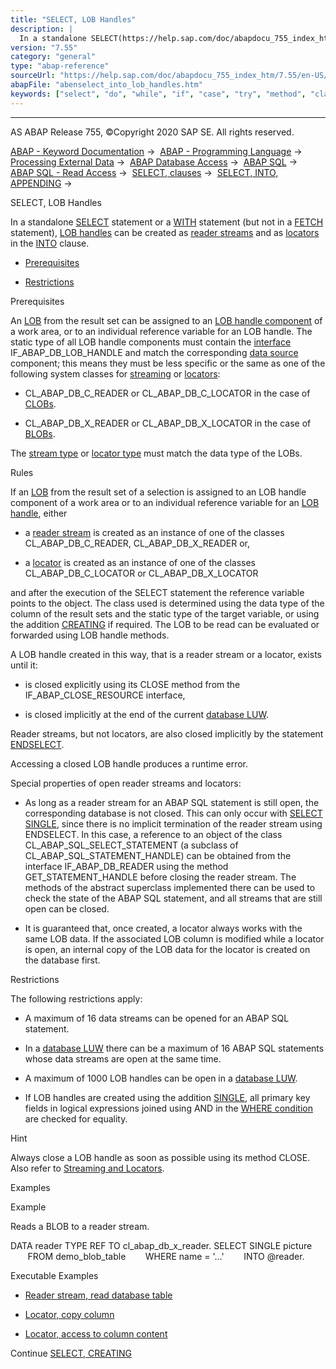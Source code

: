 ```yaml
---
title: "SELECT, LOB Handles"
description: |
  In a standalone SELECT(https://help.sap.com/doc/abapdocu_755_index_htm/7.55/en-US/abapselect.htm) statement or a WITH(https://help.sap.com/doc/abapdocu_755_index_htm/7.55/en-US/abapwith.htm) statement (but not in a FETCH(https://help.sap.com/doc/abapdocu_755_index_htm/7.55/en-US/abapfetch.htm)
version: "7.55"
category: "general"
type: "abap-reference"
sourceUrl: "https://help.sap.com/doc/abapdocu_755_index_htm/7.55/en-US/abenselect_into_lob_handles.htm"
abapFile: "abenselect_into_lob_handles.htm"
keywords: ["select", "do", "while", "if", "case", "try", "method", "class", "data", "abenselect", "into", "lob", "handles"]
---
```


* * *

AS ABAP Release 755, ©Copyright 2020 SAP SE. All rights reserved.

[ABAP - Keyword Documentation](https://help.sap.com/doc/abapdocu_755_index_htm/7.55/en-US/abenabap.htm) →  [ABAP - Programming Language](https://help.sap.com/doc/abapdocu_755_index_htm/7.55/en-US/abenabap_reference.htm) →  [Processing External Data](https://help.sap.com/doc/abapdocu_755_index_htm/7.55/en-US/abenabap_language_external_data.htm) →  [ABAP Database Access](https://help.sap.com/doc/abapdocu_755_index_htm/7.55/en-US/abenabap_sql.htm) →  [ABAP SQL](https://help.sap.com/doc/abapdocu_755_index_htm/7.55/en-US/abenopensql.htm) →  [ABAP SQL - Read Access](https://help.sap.com/doc/abapdocu_755_index_htm/7.55/en-US/abenopen_sql_reading.htm) →  [SELECT, clauses](https://help.sap.com/doc/abapdocu_755_index_htm/7.55/en-US/abenselect_clauses.htm) →  [SELECT, INTO, APPENDING](https://help.sap.com/doc/abapdocu_755_index_htm/7.55/en-US/abapinto_clause.htm) → 

SELECT, LOB Handles

In a standalone [SELECT](https://help.sap.com/doc/abapdocu_755_index_htm/7.55/en-US/abapselect.htm) statement or a [WITH](https://help.sap.com/doc/abapdocu_755_index_htm/7.55/en-US/abapwith.htm) statement (but not in a [FETCH](https://help.sap.com/doc/abapdocu_755_index_htm/7.55/en-US/abapfetch.htm) statement), [LOB handles](https://help.sap.com/doc/abapdocu_755_index_htm/7.55/en-US/abenlob_handle_glosry.htm "Glossary Entry") can be created as [reader streams](https://help.sap.com/doc/abapdocu_755_index_htm/7.55/en-US/abenreader_stream_glosry.htm "Glossary Entry") and as [locators](https://help.sap.com/doc/abapdocu_755_index_htm/7.55/en-US/abenlocator_glosry.htm "Glossary Entry") in the [INTO](https://help.sap.com/doc/abapdocu_755_index_htm/7.55/en-US/abapinto_clause.htm) clause.

-   [Prerequisites](#abenselect-into-lob-handles-1--------rules---@ITOC@@ABENSELECT_INTO_LOB_HANDLES_2)

-   [Restrictions](#abenselect-into-lob-handles-3--------examples---@ITOC@@ABENSELECT_INTO_LOB_HANDLES_4)

Prerequisites

An [LOB](https://help.sap.com/doc/abapdocu_755_index_htm/7.55/en-US/abenlob_glosry.htm "Glossary Entry") from the result set can be assigned to an [LOB handle component](https://help.sap.com/doc/abapdocu_755_index_htm/7.55/en-US/abenlob_handle_component_glosry.htm "Glossary Entry") of a work area, or to an individual reference variable for an LOB handle. The static type of all LOB handle components must contain the [interface](https://help.sap.com/doc/abapdocu_755_index_htm/7.55/en-US/abenoo_intf_glosry.htm "Glossary Entry") IF\_ABAP\_DB\_LOB\_HANDLE and match the corresponding [data source](https://help.sap.com/doc/abapdocu_755_index_htm/7.55/en-US/abapselect_data_source.htm) component; this means they must be less specific or the same as one of the following system classes for [streaming](https://help.sap.com/doc/abapdocu_755_index_htm/7.55/en-US/abenopen_sql_streaming.htm) or [locators](https://help.sap.com/doc/abapdocu_755_index_htm/7.55/en-US/abenlocators.htm):

-   CL\_ABAP\_DB\_C\_READER or CL\_ABAP\_DB\_C\_LOCATOR in the case of [CLOBs](https://help.sap.com/doc/abapdocu_755_index_htm/7.55/en-US/abenclob_glosry.htm "Glossary Entry").

-   CL\_ABAP\_DB\_X\_READER or CL\_ABAP\_DB\_X\_LOCATOR in the case of [BLOBs](https://help.sap.com/doc/abapdocu_755_index_htm/7.55/en-US/abenblob_glosry.htm "Glossary Entry").

The [stream type](https://help.sap.com/doc/abapdocu_755_index_htm/7.55/en-US/abenstream_type_glosry.htm "Glossary Entry") or [locator type](https://help.sap.com/doc/abapdocu_755_index_htm/7.55/en-US/abenlocator_type_glosry.htm "Glossary Entry") must match the data type of the LOBs.

Rules

If an [LOB](https://help.sap.com/doc/abapdocu_755_index_htm/7.55/en-US/abenlob_glosry.htm "Glossary Entry") from the result set of a selection is assigned to an LOB handle component of a work area or to an individual reference variable for an [LOB handle](https://help.sap.com/doc/abapdocu_755_index_htm/7.55/en-US/abenlob_handle_glosry.htm "Glossary Entry"), either

-   a [reader stream](https://help.sap.com/doc/abapdocu_755_index_htm/7.55/en-US/abenreader_stream_glosry.htm "Glossary Entry") is created as an instance of one of the classes CL\_ABAP\_DB\_C\_READER, CL\_ABAP\_DB\_X\_READER or,

-   a [locator](https://help.sap.com/doc/abapdocu_755_index_htm/7.55/en-US/abenlocator_glosry.htm "Glossary Entry") is created as an instance of one of the classes CL\_ABAP\_DB\_C\_LOCATOR or CL\_ABAP\_DB\_X\_LOCATOR

and after the execution of the SELECT statement the reference variable points to the object. The class used is determined using the data type of the column of the result sets and the static type of the target variable, or using the addition [CREATING](https://help.sap.com/doc/abapdocu_755_index_htm/7.55/en-US/abapselect_creating.htm) if required. The LOB to be read can be evaluated or forwarded using LOB handle methods.

A LOB handle created in this way, that is a reader stream or a locator, exists until it:

-   is closed explicitly using its CLOSE method from the IF\_ABAP\_CLOSE\_RESOURCE interface,

-   is closed implicitly at the end of the current [database LUW](https://help.sap.com/doc/abapdocu_755_index_htm/7.55/en-US/abendatabase_luw_glosry.htm "Glossary Entry").

Reader streams, but not locators, are also closed implicitly by the statement [ENDSELECT](https://help.sap.com/doc/abapdocu_755_index_htm/7.55/en-US/abapendselect.htm).

Accessing a closed LOB handle produces a runtime error.

Special properties of open reader streams and locators:

-   As long as a reader stream for an ABAP SQL statement is still open, the corresponding database is not closed. This can only occur with [SELECT SINGLE](https://help.sap.com/doc/abapdocu_755_index_htm/7.55/en-US/abapselect_single.htm), since there is no implicit termination of the reader stream using ENDSELECT. In this case, a reference to an object of the class CL\_ABAP\_SQL\_SELECT\_STATEMENT (a subclass of CL\_ABAP\_SQL\_STATEMENT\_HANDLE) can be obtained from the interface IF\_ABAP\_DB\_READER using the method GET\_STATEMENT\_HANDLE before closing the reader stream. The methods of the abstract superclass implemented there can be used to check the state of the ABAP SQL statement, and all streams that are still open can be closed.

-   It is guaranteed that, once created, a locator always works with the same LOB data. If the associated LOB column is modified while a locator is open, an internal copy of the LOB data for the locator is created on the database first.

Restrictions

The following restrictions apply:

-   A maximum of 16 data streams can be opened for an ABAP SQL statement.

-   In a [database LUW](https://help.sap.com/doc/abapdocu_755_index_htm/7.55/en-US/abendatabase_luw_glosry.htm "Glossary Entry") there can be a maximum of 16 ABAP SQL statements whose data streams are open at the same time.

-   A maximum of 1000 LOB handles can be open in a [database LUW](https://help.sap.com/doc/abapdocu_755_index_htm/7.55/en-US/abendatabase_luw_glosry.htm "Glossary Entry").

-   If LOB handles are created using the addition [SINGLE](https://help.sap.com/doc/abapdocu_755_index_htm/7.55/en-US/abapselect_single.htm), all primary key fields in logical expressions joined using AND in the [WHERE condition](https://help.sap.com/doc/abapdocu_755_index_htm/7.55/en-US/abapwhere.htm) are checked for equality.

Hint

Always close a LOB handle as soon as possible using its method CLOSE. Also refer to [Streaming and Locators](https://help.sap.com/doc/abapdocu_755_index_htm/7.55/en-US/abenstreams_locators.htm).

Examples

Example

Reads a BLOB to a reader stream.

DATA reader TYPE REF TO cl\_abap\_db\_x\_reader.
SELECT SINGLE picture
       FROM demo\_blob\_table
       WHERE name = '...'
       INTO @reader.

Executable Examples

-   [Reader stream, read database table](https://help.sap.com/doc/abapdocu_755_index_htm/7.55/en-US/abendb_reader_abexa.htm)

-   [Locator, copy column](https://help.sap.com/doc/abapdocu_755_index_htm/7.55/en-US/abendb_copy_abexa.htm)

-   [Locator, access to column content](https://help.sap.com/doc/abapdocu_755_index_htm/7.55/en-US/abendb_locator_abexa.htm)

Continue
[SELECT, CREATING](https://help.sap.com/doc/abapdocu_755_index_htm/7.55/en-US/abapselect_creating.htm)